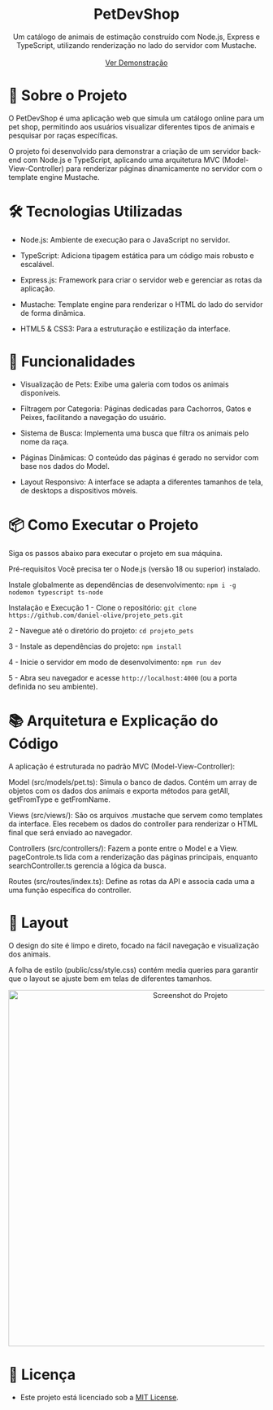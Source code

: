 <h1 align="center">PetDevShop</h1>

<p align="center"> Um catálogo de animais de estimação construído com Node.js, Express e TypeScript, utilizando renderização no lado do servidor com Mustache. <br /> <br /> <a href="https://projeto-pets.vercel.app/">Ver Demonstração</a> </p>

# 🐶 Sobre o Projeto

O PetDevShop é uma aplicação web que simula um catálogo online para um pet shop, permitindo aos usuários visualizar diferentes tipos de animais e pesquisar por raças específicas.

O projeto foi desenvolvido para demonstrar a criação de um servidor back-end com Node.js e TypeScript, aplicando uma arquitetura MVC (Model-View-Controller) para renderizar páginas dinamicamente no servidor com o template engine Mustache.

# 🛠️ Tecnologias Utilizadas

-   Node.js: Ambiente de execução para o JavaScript no servidor.

-   TypeScript: Adiciona tipagem estática para um código mais robusto e escalável.

-   Express.js: Framework para criar o servidor web e gerenciar as rotas da aplicação.

-   Mustache: Template engine para renderizar o HTML do lado do servidor de forma dinâmica.

-   HTML5 & CSS3: Para a estruturação e estilização da interface.

# 🚀 Funcionalidades

-   Visualização de Pets: Exibe uma galeria com todos os animais disponíveis.

-   Filtragem por Categoria: Páginas dedicadas para Cachorros, Gatos e Peixes, facilitando a navegação do usuário.

-   Sistema de Busca: Implementa uma busca que filtra os animais pelo nome da raça.

-   Páginas Dinâmicas: O conteúdo das páginas é gerado no servidor com base nos dados do Model.

-   Layout Responsivo: A interface se adapta a diferentes tamanhos de tela, de desktops a dispositivos móveis.

# 📦 Como Executar o Projeto

Siga os passos abaixo para executar o projeto em sua máquina.

Pré-requisitos
Você precisa ter o Node.js (versão 18 ou superior) instalado.

Instale globalmente as dependências de desenvolvimento: `npm i -g nodemon typescript ts-node`

Instalação e Execução
1 - Clone o repositório: `git clone https://github.com/daniel-olive/projeto_pets.git`

2 - Navegue até o diretório do projeto: `cd projeto_pets`

3 - Instale as dependências do projeto: `npm install`

4 - Inicie o servidor em modo de desenvolvimento: `npm run dev`

5 - Abra seu navegador e acesse `http://localhost:4000` (ou a porta definida no seu ambiente).

# 📚 Arquitetura e Explicação do Código

A aplicação é estruturada no padrão MVC (Model-View-Controller):

Model (src/models/pet.ts): Simula o banco de dados. Contém um array de objetos com os dados dos animais e exporta métodos para getAll, getFromType e getFromName.

Views (src/views/): São os arquivos .mustache que servem como templates da interface. Eles recebem os dados do controller para renderizar o HTML final que será enviado ao navegador.

Controllers (src/controllers/): Fazem a ponte entre o Model e a View. pageControle.ts lida com a renderização das páginas principais, enquanto searchController.ts gerencia a lógica da busca.

Routes (src/routes/index.ts): Define as rotas da API e associa cada uma a uma função específica do controller.

# 🎨 Layout

O design do site é limpo e direto, focado na fácil navegação e visualização dos animais.

A folha de estilo (public/css/style.css) contém media queries para garantir que o layout se ajuste bem em telas de diferentes tamanhos.

<p align="center"> <img src="https://danieldev.com.br/images/PetDevShop.jpg" alt="Screenshot do Projeto" width="700"> </p>

# 📄 Licença

-   Este projeto está licenciado sob a [MIT License](LICENSE).
